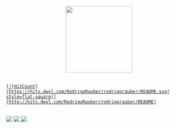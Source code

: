 

<!--
**RodrigoRauber/rodrigorauber** is a ✨ _special_ ✨ repository because its `README.md` (this file) appears on your GitHub profile.

Here are some ideas to get you started:

- 🔭 I’m currently working on ...
- 🌱 I’m currently learning ...
- 👯 I’m looking to collaborate on ...
- 🤔 I’m looking for help with ...
- 💬 Ask me about ...
- 📫 How to reach me: ...
- 😄 Pronouns: ...
- ⚡ Fun fact: ...
-->










<div align="center">
  <a href="https://github.com/RodrigoRauber">
  <img height="180em" src="https://github-readme-stats.vercel.app/api?username=RodrigoRauber&show_icons=true&theme=dracula&include_all_commits=true&count_private=true"/>
<!--   <img height="180em" src="https://github-readme-stats.vercel.app/api/top-langs/?username=RodrigoRauber&layout=compact&langs_count=7&theme=dracula"/> -->
</div> 
  <br> 
 
    [![HitCount](https://hits.dwyl.com/RodrigoRauber/rodrigorauber/README.svg?style=flat-square)](http://hits.dwyl.com/RodrigoRauber/rodrigorauber/README)

  <br>
<div> 
  <a href="https://instagram.com/rodrigobrauber" target="_blank"><img src="https://img.shields.io/badge/-Instagram-%23E4405F?style=for-the-badge&logo=instagram&logoColor=white" target="_blank"></a>
  <a href = "mailto:rodrigo_rauber@hotmail.com.com"><img src="https://img.shields.io/badge/-Gmail-%23333?style=for-the-badge&logo=gmail&logoColor=white" target="_blank"></a>
  <a href="https://www.linkedin.com/in/rodrigo-rauber-77072a104" target="_blank"><img src="https://img.shields.io/badge/-LinkedIn-%230077B5?style=for-the-badge&logo=linkedin&logoColor=white" target="_blank"></a> 
</div>
